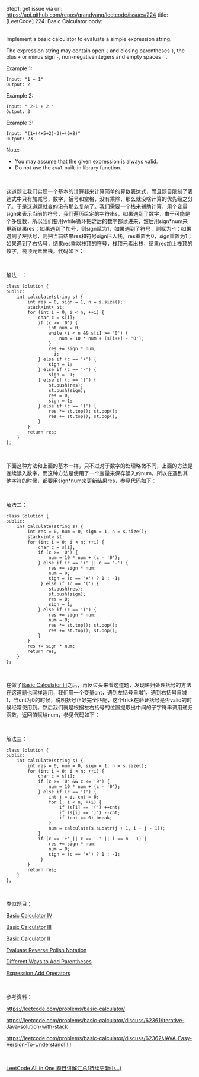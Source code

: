 Step1: get issue via url: https://api.github.com/repos/grandyang/leetcode/issues/224 
 title:[LeetCode] 224. Basic Calculator 
 body:  
  

Implement a basic calculator to evaluate a simple expression string.

The expression string may contain open `(` and closing parentheses `)`, the plus `+` or minus sign `-`, non-negativeintegers and empty spaces ``.

Example 1:
    
    
    Input: "1 + 1"
    Output: 2
    

Example 2:
    
    
    Input: " 2-1 + 2 "
    Output: 3

Example 3:
    
    
    Input: "(1+(4+5+2)-3)+(6+8)"
    Output: 23

Note:

  * You may assume that the given expression is always valid.
  * Do not use the `eval` built-in library function.



 

这道题让我们实现一个基本的计算器来计算简单的算数表达式，而且题目限制了表达式中只有加减号，数字，括号和空格，没有乘除，那么就没啥计算的优先级之分了。于是这道题就变的没有那么复杂了。我们需要一个栈来辅助计算，用个变量sign来表示当前的符号，我们遍历给定的字符串s，如果遇到了数字，由于可能是个多位数，所以我们要用while循环把之后的数字都读进来，然后用sign*num来更新结果res；如果遇到了加号，则sign赋为1，如果遇到了符号，则赋为-1；如果遇到了左括号，则把当前结果res和符号sign压入栈，res重置为0，sign重置为1；如果遇到了右括号，结果res乘以栈顶的符号，栈顶元素出栈，结果res加上栈顶的数字，栈顶元素出栈。代码如下：

 

解法一：
    
    
    class Solution {
    public:
        int calculate(string s) {
            int res = 0, sign = 1, n = s.size();
            stack<int> st;
            for (int i = 0; i < n; ++i) {
                char c = s[i];
                if (c >= '0') {
                    int num = 0;
                    while (i < n && s[i] >= '0') {
                        num = 10 * num + (s[i++] - '0');
                    }
                    res += sign * num;
                    --i;
                } else if (c == '+') {
                    sign = 1;
                } else if (c == '-') {
                    sign = -1;
                } else if (c == '(') {
                    st.push(res);
                    st.push(sign);
                    res = 0;
                    sign = 1;
                } else if (c == ')') {
                    res *= st.top(); st.pop();
                    res += st.top(); st.pop();
                }
            }
            return res;
        }
    };

 

下面这种方法和上面的基本一样，只不过对于数字的处理略微不同，上面的方法是连续读入数字，而这种方法是使用了一个变量来保存读入的num，所以在遇到其他字符的时候，都要用sign*num来更新结果res，参见代码如下：

 

解法二：
    
    
    class Solution {
    public:
        int calculate(string s) {
            int res = 0, num = 0, sign = 1, n = s.size();
            stack<int> st;
            for (int i = 0; i < n; ++i) {
                char c = s[i];
                if (c >= '0') {
                    num = 10 * num + (c - '0');
                } else if (c == '+' || c == '-') {
                    res += sign * num;
                    num = 0;
                    sign = (c == '+') ? 1 : -1;
                 } else if (c == '(') {
                    st.push(res);
                    st.push(sign);
                    res = 0;
                    sign = 1;
                } else if (c == ')') {
                    res += sign * num;
                    num = 0;
                    res *= st.top(); st.pop();
                    res += st.top(); st.pop();
                }
            }
            res += sign * num;
            return res;
        }
    };

 

在做了[Basic Calculator III](http://www.cnblogs.com/grandyang/p/8873471.html)之后，再反过头来看这道题，发现递归处理括号的方法在这道题也同样适用，我们用一个变量cnt，遇到左括号自增1，遇到右括号自减1，当cnt为0的时候，说明括号正好完全匹配，这个trick在验证括号是否valid的时候经常使用到。然后我们就是根据左右括号的位置提取出中间的子字符串调用递归函数，返回值赋给num，参见代码如下：

 

解法三：
    
    
    class Solution {
    public:
        int calculate(string s) {
            int res = 0, num = 0, sign = 1, n = s.size();
            for (int i = 0; i < n; ++i) {
                char c = s[i];
                if (c >= '0' && c <= '9') {
                    num = 10 * num + (c - '0');
                } else if (c == '(') {
                    int j = i, cnt = 0;
                    for (; i < n; ++i) {
                        if (s[i] == '(') ++cnt;
                        if (s[i] == ')') --cnt;
                        if (cnt == 0) break;
                    }
                    num = calculate(s.substr(j + 1, i - j - 1));
                }
                if (c == '+' || c == '-' || i == n - 1) {
                    res += sign * num;
                    num = 0;
                    sign = (c == '+') ? 1 : -1;
                 } 
            }
            return res;
        }
    };

 

类似题目：

[Basic Calculator IV](http://www.cnblogs.com/grandyang/p/8934427.html)

[Basic Calculator III](http://www.cnblogs.com/grandyang/p/8873471.html)

[Basic Calculator II](http://www.cnblogs.com/grandyang/p/4601208.html)

[Evaluate Reverse Polish Notation](http://www.cnblogs.com/grandyang/p/4247718.html)

[Different Ways to Add Parentheses](http://www.cnblogs.com/grandyang/p/4682458.html)

[Expression Add Operators](http://www.cnblogs.com/grandyang/p/4814506.html)

 

参考资料：

<https://leetcode.com/problems/basic-calculator/>

<https://leetcode.com/problems/basic-calculator/discuss/62361/Iterative-Java-solution-with-stack>

<https://leetcode.com/problems/basic-calculator/discuss/62362/JAVA-Easy-Version-To-Understand!!!!!>

 

[LeetCode All in One 题目讲解汇总(持续更新中...)](http://www.cnblogs.com/grandyang/p/4606334.html)
